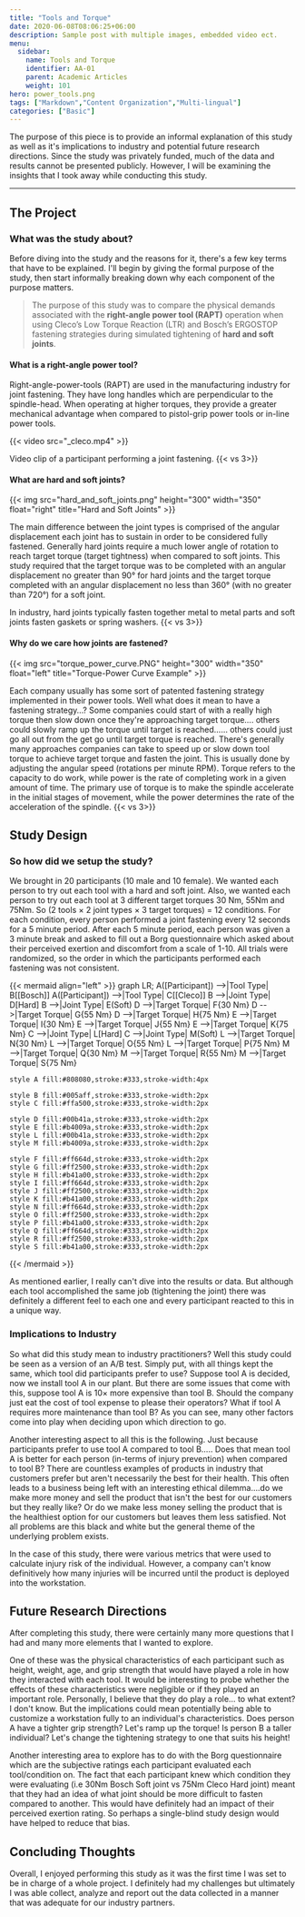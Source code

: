 ```yaml
---
title: "Tools and Torque"
date: 2020-06-08T08:06:25+06:00
description: Sample post with multiple images, embedded video ect.
menu:
  sidebar:
    name: Tools and Torque
    identifier: AA-01
    parent: Academic Articles
    weight: 101
hero: power_tools.png
tags: ["Markdown","Content Organization","Multi-lingual"]
categories: ["Basic"]
---
```


The purpose of this piece is to provide an informal explanation of this study as well as it's implications to industry and potential future research directions. Since the study was privately funded, much of the data and results cannot be presented publicly.  However, I will be examining the insights that I took away while conducting this study.

---

## The Project

### What was the study about?

Before diving into the study and the reasons for it, there's a few key terms that have to be explained. I'll begin by giving the formal purpose of the study, then start informally breaking down why each component of the purpose matters. 

> The purpose of this study was to compare the physical demands associated with the **right-angle power tool (RAPT)** operation when using Cleco’s Low Torque Reaction (LTR) and Bosch’s ERGOSTOP fastening strategies during simulated tightening of **hard and soft joints**.

#### What is a right-angle power tool?

Right-angle-power-tools (RAPT) are used in the manufacturing industry for joint fastening.  They have long handles which are perpendicular to the spindle-head.  When operating at higher torques, they provide a greater mechanical advantage when compared to pistol-grip power tools or in-line power tools. 

{{< video src="_cleco.mp4" >}}

Video clip of a participant performing a joint fastening.
{{< vs 3>}}


#### What are hard and soft joints?

{{< img src="hard_and_soft_joints.png" height="300" width="350" float="right" title="Hard and Soft Joints" >}}


The main difference between the joint types is comprised of the angular displacement each joint has to sustain in order to be considered fully fastened.  Generally hard joints require a much lower angle of rotation to reach target torque (target tightness) when compared to soft joints. This study required that the target torque was to be completed with an angular displacement no greater than 90° for hard joints and the target torque completed with an angular displacement no less than 360° (with no greater than 720°) for a soft joint.

In industry, hard joints typically fasten together metal to metal parts and soft joints fasten gaskets or spring washers. 
{{< vs 3>}}


#### Why do we care how joints are fastened?

{{< img src="torque_power_curve.PNG" height="300" width="350" float="left" title="Torque-Power Curve Example" >}}

Each company usually has some sort of patented fastening strategy implemented in their power tools. Well what does it mean to have a fastening strategy…?  Some companies could start of with a really high torque then slow down once they're approaching target torque…. others could slowly ramp up the torque until target is reached…… others could just go all out from the get go until target torque is reached.  There's generally many approaches companies can take to speed up or slow down tool torque to achieve target torque and fasten the joint. This is usually done by adjusting the angular speed (rotations per minute RPM). Torque refers to the capacity to do work, while power is the rate of completing work in a given amount of time. The primary use of torque is to make the spindle accelerate in the initial stages of movement, while the power determines the rate of the acceleration of the spindle.
{{< vs 3>}}




## Study Design 

### So how did we setup the study?

We brought in 20 participants (10 male and 10 female).  We wanted each person to try out each tool with a hard and soft joint. Also, we wanted each person to try out each tool at 3 different target torques 30 Nm, 55Nm and 75Nm. So (2 tools × 2 joint types × 3 target torques) = 12 conditions.  For each condition, every person performed a joint fastening every 12 seconds for a 5 minute period.  After each 5 minute period, each person was given a 3 minute break and asked to fill out a Borg questionnaire which asked about their perceived exertion and discomfort from a scale of 1-10. All trials were randomized, so the order in which the participants performed each fastening was not consistent.

{{< mermaid align="left" >}}
graph LR;
    A([Participant]) -->|Tool Type| B[[Bosch]]
    A([Participant]) -->|Tool Type| C[[Cleco]]
    B -->|Joint Type| D[Hard]
    B -->|Joint Type| E(Soft)
    D -->|Target Torque| F{30 Nm}
    D -->|Target Torque| G{55 Nm}
    D -->|Target Torque| H{75 Nm}
    E -->|Target Torque| I{30 Nm}
    E -->|Target Torque| J{55 Nm}
    E -->|Target Torque| K{75 Nm}
    C -->|Joint Type| L[Hard]
    C -->|Joint Type| M(Soft)
    L -->|Target Torque| N{30 Nm}
    L -->|Target Torque| O{55 Nm}
    L -->|Target Torque| P{75 Nm}
    M -->|Target Torque| Q{30 Nm}
    M -->|Target Torque| R{55 Nm}
    M -->|Target Torque| S{75 Nm}

    style A fill:#808080,stroke:#333,stroke-width:4px

<!-- Bosch vs Cleco -->
    style B fill:#005aff,stroke:#333,stroke-width:2px
    style C fill:#ffa500,stroke:#333,stroke-width:2px

<!-- Hard vs Soft -->
    style D fill:#00b41a,stroke:#333,stroke-width:2px
    style E fill:#b4009a,stroke:#333,stroke-width:2px
    style L fill:#00b41a,stroke:#333,stroke-width:2px
    style M fill:#b4009a,stroke:#333,stroke-width:2px

<!-- 30Nm, 55Nm, 75Nm -->
    style F fill:#ff664d,stroke:#333,stroke-width:2px
    style G fill:#ff2500,stroke:#333,stroke-width:2px
    style H fill:#b41a00,stroke:#333,stroke-width:2px
    style I fill:#ff664d,stroke:#333,stroke-width:2px
    style J fill:#ff2500,stroke:#333,stroke-width:2px
    style K fill:#b41a00,stroke:#333,stroke-width:2px
    style N fill:#ff664d,stroke:#333,stroke-width:2px
    style O fill:#ff2500,stroke:#333,stroke-width:2px
    style P fill:#b41a00,stroke:#333,stroke-width:2px
    style Q fill:#ff664d,stroke:#333,stroke-width:2px
    style R fill:#ff2500,stroke:#333,stroke-width:2px
    style S fill:#b41a00,stroke:#333,stroke-width:2px
{{< /mermaid >}}


As mentioned earlier, I really can't dive into the results or data. But although each tool accomplished the same job (tightening the joint) there was definitely a different feel to each one and every participant reacted to this in a unique way.


### Implications to Industry

So what did this study mean to industry practitioners? Well this study could be seen as a version of an A/B test. Simply put, with all things kept the same, which tool did participants prefer to use? Suppose tool A is decided, now we install tool A in our plant. But there are some issues that come with this, suppose tool A is 10× more expensive than tool B.  Should the company just eat the cost of tool expense to please their operators? What if tool A requires more maintenance than tool B? As you can see, many other factors come into play when deciding upon which direction to go.

Another interesting aspect to all this is the following. Just because participants prefer to use tool A compared to tool B….. Does that mean tool A is better for each person (in-terms of injury prevention) when compared to tool B? There are countless examples of products in industry that customers prefer but aren't necessarily the best for their health. This often leads to a business being left with an interesting ethical dilemma….do we make more money and sell the product that isn't the best for our customers but they really like? Or do we make less money selling the product that is the healthiest option for our customers but leaves them less satisfied.  Not all problems are this black and white but the general theme of the underlying problem exists.

In the case of this study, there were various metrics that were used to calculate injury risk of the individual. However, a company can't know definitively how many injuries will be incurred until the product is deployed into the workstation.  


## Future Research Directions

After completing this study, there were certainly many more questions that I had and many more elements that I wanted to explore.  

One of these was the physical characteristics of each participant such as height, weight, age, and grip strength that would have played a role in how they interacted with each tool. It would be interesting to probe whether the effects of these characteristics were negligible or if they played an important role. Personally, I believe that they do play a role… to what extent? I don't know.  But the implications could mean potentially being able to customize a workstation fully to an individual's characteristics.  Does person A have a tighter grip strength? Let's ramp up the torque! Is person B a taller individual? Let's change the tightening strategy to one that suits his height!

Another interesting area to explore has to do with the Borg questionnaire which are the subjective ratings each participant evaluated each tool/condition on. The fact that each participant knew which condition they were evaluating (i.e 30Nm Bosch Soft joint vs 75Nm Cleco Hard joint) meant that they had an idea of what joint should be more difficult to fasten compared to another. This would have definitely had an impact of their perceived exertion rating.  So perhaps a single-blind study design would have helped to reduce that bias. 



## Concluding Thoughts

Overall, I enjoyed performing this study as it was the first time I was set to be in charge of a whole project. I definitely had my challenges but ultimately I was able collect, analyze and report out the data collected in a manner that was adequate for our industry partners. 